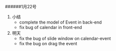 ######1月22号 
1. 小结 
	* complete the model of Event in back-end 
	* fix bug of calendar in front-end 
2. 明天 
	* fix the bug of slide window on calendar-event 
	* fix the bug on drag the event 
